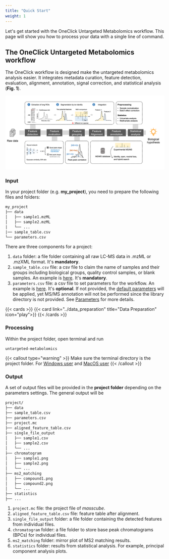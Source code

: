 ```yaml
---
title: "Quick Start"
weight: 1
---
```


Let's get started with the OneClick Untargeted Metabolomics workflow. This page will show you how to process your data with a single line of command. 


## The OneClick Untargeted Metabolomics workflow

The OneClick workflow is designed make the untargeted metabolomics analysis easier. It integrates metadata curation, feature detection, evaluation, alignment, annotation, signal correction, and statistical analysis (**Fig. 1**).

![](workflow.png "Fig. 1. The OneClick Untargeted Metabolomics workflow")

### Input

In your project folder (e.g. **my_project**), you need to prepare the following files and folders:

```
my_project
├── data
│   ├── sample1.mzML
│   ├── sample2.mzML
|   └── ...
|── sample_table.csv
└── parameters.csv
```

There are three components for a project:

1. `data` folder: a file folder containing all raw LC-MS data in .mzML or .mzXML format. It's **mandatory**.
2. `sample_table.csv` file: a csv file to claim the name of samples and their groups including biological groups, quality control samples, or blank samples. An example is [here](). It's **mandatory**.
3. `parameters.csv` file: a csv file to set parameters for the workflow. An example is [here](). It's **optional**. If not provided, the [default parameters]() will be applied, yet MS/MS annotation will not be performed since the library directory is not provided. See [Parameters]() for more details. 

{{< cards >}}
  {{< card link="../data_preparation" title="Data Preparation" icon="play">}}
{{< /cards >}}


### Processing

Within the project folder, open terminal and run

```
untargeted-metabolomics
```

{{< callout type="warning" >}}
  Make sure the terminal directory is the project folder. For [Windows user](https://johnwargo.com/posts/2024/launch-windows-terminal/) and [MacOS user](https://support.apple.com/guide/terminal/open-new-terminal-windows-and-tabs-trmlb20c7888/mac#:~:text=Open%20new%20Terminal%20windows%20or%20tabs%20from%20the%20Finder&text=Control%2Dclick%20the%20folder%20in,New%20Terminal%20Tab%20at%20Folder.)
{{< /callout >}}

### Output

A set of output files will be provided in the **project folder** depending on the parameters settings. The general output will be

```
project/
├── data
├── sample_table.csv
├── parameters.csv
├── project.mc
├── aligned_feature_table.csv
├── single_file_output
│   ├── sample1.csv
│   ├── sample2.csv
│   └── ...
├── chromatogram
│   ├── sample1.png
│   ├── sample2.png
│   └── ...
├── ms2_matching
│   ├── compound1.png
│   ├── compound2.png
│   └── ...
├── statistics
├── ...
```

1. `project.mc` file: the project file of *masscube*.
2. `aligned_feature_table.csv` file: feature table after alignment.
3. `single_file_output` folder: a file folder containing the detected features from individual files.
4.  `chromatogram` folder: a file folder to store base peak chromatograms (BPCs) for individual files.
5. `ms2_matching` folder: mirror plot of MS2 matching results.
6. `statistics` folder: results from statistical analysis. For example, principal component analysis plots.